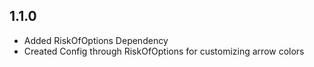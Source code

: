 ## 1.1.0

- Added RiskOfOptions Dependency
- Created Config through RiskOfOptions for customizing arrow colors